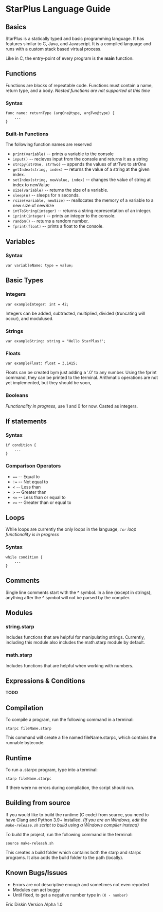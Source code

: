 # StarPlus Language Guide

## Basics
StarPlus is a statically typed and basic programming language. It has features similar to C, Java, and Javascript. It is a compiled language and runs with a custom stack based virtual process.

Like in C, the entry-point of every program is the __main__ function.


## Functions
Functions are blocks of repeatable code. Functions must contain a name, return type, and a body. _Nested functions are not supported at this time_
### Syntax

    func name: returnType (argOne@type, argTwo@type) {
        ...
    }

### Built-In Functions
The following function names are reserved
- `print(variable)` -- prints a variable to the console 
- `input()` -- recieves input from the console and returns it as a string
- `strcpy(strOne, strTwo)` -- appends the values of strTwo to strOne
- `getIndex(string, index)` -- returns the value of a string at the given index. 
- `setIndex(string, newValue, index)` -- changes the value of string at index to newValue
- `size(variable)` -- returns the size of a variable.
- `sleep(n)` -- sleeps for n seconds.
- `rsize(variable, newSize)` -- reallocates the memory of a variable to a new size of newSize
- `intToString(integer)` -- returns a string representation of an integer.
- `iprint(integer)` -- prints an integer to the console.
- `random()` -- returns a random number.
- `fprint(float)` -- prints a float to the console.

## Variables

### Syntax

    var variableName: type = value;

## Basic Types

### Integers

    var exampleInteger: int = 42;

Integers can be added, subtracted, multiplied, divided (truncating will occur), and modulused.


### Strings
    var exampleString: string = "Hello StarPlus!";
### Floats

    var exampleFloat: float = 3.1415;

Floats can be created bym just adding a '.0' to any number. Using the fprint command, they can be printed to the terminal. Arithmatic operations are not yet implemented, but they should be soon,
### Booleans
_Functionality in progress_, use 1 and 0 for now. Casted as integers.
## If statements
### Syntax

    if condition {
        ...
    }

### Comparison Operators
- `==` -- Equal to
- `!=` -- Not equal to
- `<` -- Less than
- `>` -- Greater than
- `<=` -- Less than or equal to
- `>=` -- Greater than or equal to

## Loops
While loops are currently the only loops in the language, _`for` loop functionality is in progress_ 
### Syntax

    while condition {
        ...
    }

## Comments

Single line comments start with the __^__ symbol. In a line (except in strings), anything after the __^__ symbol will not be parsed by the compiler.

## Modules

### string.starp
Includes functions that are helpful for manipulating strings. Currently, including this module also includes the math.starp module by default.
### math.starp

Includes functions that are helpful when working with numbers.

## Expressions & Conditions
__TODO__

## Compilation

To compile a program, run the following command in a terminal:
    
    starpc fileName.starp

This command will create a file named fileName.starpc, which contains the runnable bytecode.

## Runtime

To run a .starpc program, type into a terminal:

    starp fileName.starpc

If there were no errors during compilation, the script should run.

## Building from source
If you would like to build the runtime (C code) from source, you need to have Clang and Python 3.9+ installed. _(If you are on Windows, edit the `make-release.sh` script to build using a Windows compiler instead)_

To build the project, run the following command in the terminal:

    source make-releash.sh

This creates a build folder which contains both the starp and starpc programs. It also adds the build folder to the path (locally).
## Known Bugs/Issues
- Errors are not descriptive enough and sometimes not even reported
- Modules can act buggy
- Until fixed, to get a negative number type in `(0 - number)`


Eric Diskin
Version Alpha 1.0